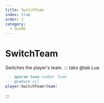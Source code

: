 ```yaml
---
title: SwitchTeam
index: true
order: 2
category:
  - Guide
---
```


# SwitchTeam
Switches the player's team.
::: tabs
@tab Lua
```lua
--- @param team number Team
--- @return nil
player:SwitchTeam(team)
```

:::